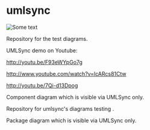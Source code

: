 umlsync
=======

![Some text](https://encrypted-tbn1.gstatic.com/images?q=tbn:ANd9GcQjzVXwcC65JDXttHjy0ul7kFvRkrHIBFktLuJBIg20Mg65ajKLhw "Title")

Repository for the test diagrams.

UMLSync demo on Youtube:

http://youtu.be/F93eWYpGo7g

http://www.youtube.com/watch?v=lcARcs81Ctw

http://youtu.be/7Qi-d13Dpog

<div id="componentDiagram" class="pack-diagram" repo="umlsynco/diagrams" sha="af62c943e2d38a8d6c7450abc81144e8935b3805">
Component diagram which  is visible via UMLSync only.
</div>


Repository for umlsync's diagrams testing .

<div id="packageDiagram" class="pack-diagram" repo="umlsynco/diagrams" sha="71e56551ca0b9a1f921a03e1978aa1bc9d84da93">
Package diagram which  is visible via UMLSync only.
</div>
